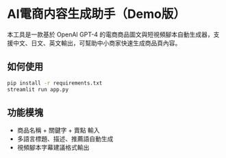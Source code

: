 # AI電商内容生成助手（Demo版）

本工具是一款基於 OpenAI GPT-4 的電商商品圖文與短視頻腳本自動生成器，支援中文、日文、英文輸出，可幫助中小商家快速生成商品頁內容。

## 如何使用

```bash
pip install -r requirements.txt
streamlit run app.py
```

## 功能模塊

- 商品名稱 + 關鍵字 + 賣點 輸入
- 多語言標題、描述、推薦語自動生成
- 視頻腳本字幕建議格式輸出
